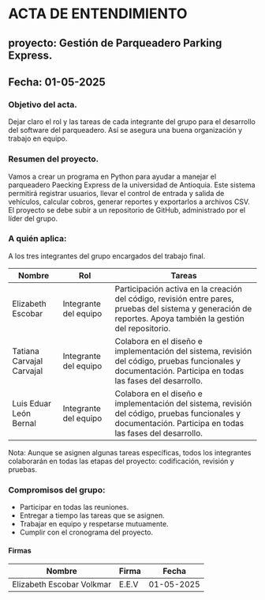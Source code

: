 # ACTA DE ENTENDIMIENTO

## proyecto: Gestión de Parqueadero Parking Express.
## Fecha: 01-05-2025

### Objetivo del acta.

Dejar claro el rol y las tareas de cada integrante del grupo para el desarrollo del software del parqueadero. Así se asegura una buena organización y trabajo en equipo.

### Resumen del proyecto.
Vamos a crear un programa en Python para ayudar a manejar el parqueadero Paecking Express de la universidad de Antioquia. Este sistema permitirá registrar usuarios, llevar el control de entrada y salida de vehículos, calcular cobros, generar reportes y exportarlos a archivos CSV. El proyecto se debe subir a un repositorio de GitHub, administrado por el líder del grupo.

### A quién aplica:

A los tres integrantes del grupo encargados del trabajo final.


| Nombre | Rol| Tareas |
| ------------- | ------------- | ------------- |
| Elizabeth Escobar | 	Integrante del equipo | Participación activa en la creación del código, revisión entre pares, pruebas del sistema y generación de reportes. Apoya también la gestión del repositorio. |
| Tatiana Carvajal Carvajal | 	Integrante del equipo | Colabora en el diseño e implementación del sistema, revisión del código, pruebas funcionales y documentación. Participa en todas las fases del desarrollo. |
| Luis Eduar León Bernal | 	Integrante del equipo | Colabora en el diseño e implementación del sistema, revisión del código, pruebas funcionales y documentación. Participa en todas las fases del desarrollo. |

Nota: Aunque se asignen algunas tareas específicas, todos los integrantes colaborarán en todas las etapas del proyecto: codificación, revisión y pruebas.

### Compromisos del grupo:
- Participar en todas las reuniones.
- Entregar a tiempo las tareas que se asignen.
- Trabajar en equipo y respetarse mutuamente.
- Cumplir con el cronograma del proyecto.

#### Firmas 

| Nombre | Firma| Fecha |
| ------------- | ------------- | ------------- |
| Elizabeth Escobar Volkmar | E.E.V | 01-05-2025 |

